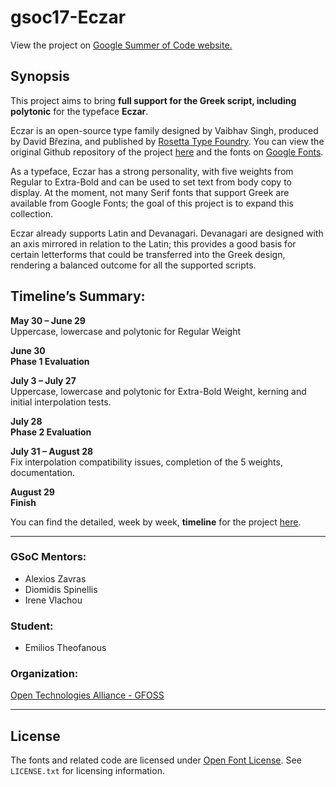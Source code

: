 # gsoc17-Eczar
View the project on [Google Summer of Code website.](https://summerofcode.withgoogle.com/organizations/4825634544025600/#6608201922379776)

## Synopsis

This project aims to bring **full support for the Greek script, including polytonic** for the typeface **Eczar**.

Eczar is an open-source type family designed by Vaibhav Singh, produced by David Březina, and published by [Rosetta Type Foundry](https://rosettatype.com).
You can view the original Github repository of the project [here](https://github.com/rosettatype/Eczar) and the fonts on [Google Fonts](https://fonts.google.com/specimen/Eczar).

As a typeface, Eczar has a strong personality, with five weights from Regular to Extra-Bold and can be used to set text from body copy to display.
At the moment, not many Serif fonts that support Greek are available from Google Fonts; the goal of this project is to expand this collection.

Eczar already supports Latin and Devanagari. Devanagari are designed with an axis mirrored in relation to the Latin; this provides a good basis for certain letterforms that could be transferred into the Greek design, rendering a balanced outcome for all the supported scripts.

## Timeline’s Summary:

**May 30 – June 29**<br />
Uppercase, lowercase and polytonic for Regular Weight

**June 30**<br />
**Phase 1 Evaluation**

**July 3 – July 27**<br />
Uppercase, lowercase and polytonic for Extra-Bold Weight, kerning and initial interpolation tests.

**July 28**<br />
**Phase 2 Evaluation**

**July 31 – August 28**<br />
Fix interpolation compatibility issues, completion of the 5 weights, documentation.

**August 29**<br />
**Finish**

You can find the detailed, week by week, **timeline** for the project [here](https://github.com/eellak/gsoc17-Eczar/blob/master/TIMELINE.md).

---

### GSoC Mentors:

* Alexios Zavras
* Diomidis Spinellis
* Irene Vlachou

### Student:

* Emilios Theofanous

### Organization:

[Open Technologies Alliance - GFOSS](https://summerofcode.withgoogle.com/organizations/4825634544025600/)

---

## License

The fonts and related code are licensed under [Open Font License](https://github.com/rosettatype/eczar/tree/master/LICENSE.txt). See `LICENSE.txt` for licensing information.

